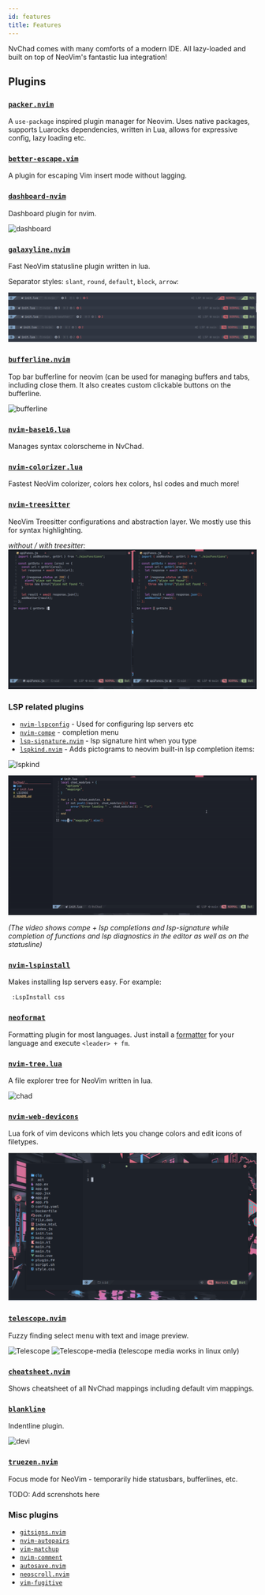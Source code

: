 ```yaml
---
id: features
title: Features
---
```


NvChad comes with many comforts of a modern IDE. All lazy-loaded and built on top of NeoVim's fantastic lua integration!

## Plugins

### [`packer.nvim`](https://github.com/wbthomason/packer.nvim)

A `use-package` inspired plugin manager for Neovim. Uses native packages, supports Luarocks dependencies, written in Lua, allows for expressive config, lazy loading etc.

### [`better-escape.vim`](https://github.com/jdhao/better-escape.vim)

A plugin for escaping Vim insert mode without lagging.

### [`dashboard-nvim`](https://github.com/glepnir/dashboard-nvim)

Dashboard plugin for nvim.

![dashboard](https://raw.githubusercontent.com/siduck76/dotfiles/master/rice%20flex/dashboard-nvim.png)

### [`galaxyline.nvim`](https://github.com/glepnir/galaxyline.nvim)

Fast NeoVim statusline plugin written in lua.

Separator styles: `slant`, `round`, `default`, `block`, `arrow`:

![nn](/img/features/galaxyline.png) 

### [`bufferline.nvim`](https://github.com/akinsho/bufferline.nvim)

Top bar bufferline for neovim (can be used for managing buffers and tabs, including close them. It also creates custom clickable buttons on the bufferline.

![bufferline](https://raw.githubusercontent.com/siduck76/dotfiles/master/rice%20flex/bufferline.png)

### [`nvim-base16.lua`](https://github.com/norcalli/nvim-base16.lua)

Manages syntax colorscheme in NvChad.

### [`nvim-colorizer.lua`](https://github.com/norcalli/nvim-colorizer.lua)

Fastest NeoVim colorizer, colors hex colors, hsl codes and much more!

### [`nvim-treesitter`](https://github.com/nvim-treesitter/nvim-treesitter)

NeoVim Treesitter configurations and abstraction layer. We mostly use this for syntax highlighting. 

_without / with treesitter:_
![treesitter](/img/features/treesitter.png) 


### LSP related plugins 

- [`nvim-lspconfig`](https://github.com/neovim/nvim-lspconfig) - Used for configuring lsp servers etc
- [`nvim-compe`](https://github.com/hrsh7th/nvim-compe) - completion menu 
- [`lsp-signature.nvim`](https://github.com/ray-x/lsp_signature.nvim) -  lsp signature hint when you type
- [`lspkind.nvim`](https://github.com/onsails/lspkind-nvim) - Adds pictograms to neovim built-in lsp completion items:

![lspkind](https://raw.githubusercontent.com/siduck76/dotfiles/master/rice%20flex/lspkind.png)

![lsp](/img/features/lsp.gif) 

_(The video shows compe + lsp completions and lsp-signature while completion of functions and lsp diagnostics in the editor as well as on the statusline)_

### [`nvim-lspinstall`](https://github.com/kabouzeid/nvim-lspinstall)

Makes installing lsp servers easy. For example:

```
 :LspInstall css
```

### [`neoformat`](https://github.com/sbdchd/neoformat)

Formatting plugin for most languages. Just install a [formatter](https://github.com/sbdchd/neoformat#supported-filetypes) for your language and execute `<leader> + fm`.

### [`nvim-tree.lua`](https://github.com/kyazdani42/nvim-tree.lua)

A file explorer tree for NeoVim written in lua.

![chad](https://raw.githubusercontent.com/siduck76/dotfiles/master/rice%20flex/nvimtree.png)

### [`nvim-web-devicons`](https://github.com/kyazdani42/nvim-web-devicons)

Lua fork of vim devicons which lets you change colors and edit icons of filetypes.

![devi](/img/features/devi.png) 

### [`telescope.nvim`](https://github.com/nvim-telescope/telescope.nvim)

Fuzzy finding select menu with text and image preview.

![Telescope](https://raw.githubusercontent.com/siduck76/dotfiles/master/rice%20flex/tel.png)
![Telescope-media](https://raw.githubusercontent.com/siduck76/dotfiles/master/rice%20flex/telmedia.png)
(telescope media works in linux only)

### [`cheatsheet.nvim`](https://github.com/sudormrfbin/cheatsheet.nvim)

Shows cheatsheet of all NvChad mappings including default vim mappings.

### [`blankline`](https://github.com/lukas-reineke/indent-blankline.nvim)

Indentline plugin.

![devi](https://raw.githubusercontent.com/siduck76/dotfiles/master/rice%20flex/blanklineNvim.png) 

### [`truezen.nvim`](https://github.com/Pocco81/TrueZen.nvim)

Focus mode for NeoVim - temporarily hide statusbars, bufferlines, etc.

TODO: Add screnshots here

### Misc plugins

- [`gitsigns.nvim`](https://github.com/lewis6991/gitsigns.nvim)
- [`nvim-autopairs`](https://github.com/windwp/nvim-autopairs)
- [`vim-matchup`](https://github.com/andymass/vim-matchup)
- [`nvim-comment`](https://github.com/terrortylor/nvim-comment)
- [`autosave.nvim`](https://vimawesome.com/plugin/vim-auto-save)
- [`neoscroll.nvim`](https://github.com/karb94/neoscroll.nvim)
- [`vim-fugitive`](https://github.com/tpope/vim-fugitive)
